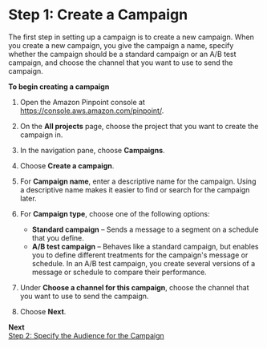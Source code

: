# Step 1: Create a Campaign<a name="campaigns-begin"></a>

The first step in setting up a campaign is to create a new campaign\. When you create a new campaign, you give the campaign a name, specify whether the campaign should be a standard campaign or an A/B test campaign, and choose the channel that you want to use to send the campaign\.

**To begin creating a campaign**

1. Open the Amazon Pinpoint console at [https://console\.aws\.amazon\.com/pinpoint/](https://console.aws.amazon.com/pinpoint/)\.

1. On the **All projects** page, choose the project that you want to create the campaign in\.

1. In the navigation pane, choose **Campaigns**\.

1. Choose **Create a campaign**\.

1. For **Campaign name**, enter a descriptive name for the campaign\. Using a descriptive name makes it easier to find or search for the campaign later\.

1. For **Campaign type**, choose one of the following options:
   + **Standard campaign** – Sends a message to a segment on a schedule that you define\.
   + **A/B test campaign** – Behaves like a standard campaign, but enables you to define different treatments for the campaign's message or schedule\. In an A/B test campaign, you create several versions of a message or schedule to compare their performance\.

1. Under **Choose a channel for this campaign**, choose the channel that you want to use to send the campaign\.

1. Choose **Next**\.

**Next**  
[Step 2: Specify the Audience for the Campaign](campaigns-segment.md)
